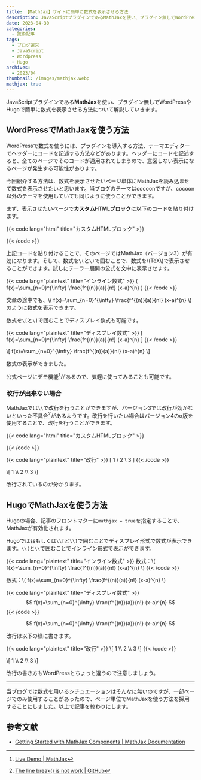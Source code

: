 ```yaml
---
title: 【MathJax】サイトに簡単に数式を表示させる方法
description: JavaScriptプラグインであるMathJaxを使い、プラグイン無しでWordPressやHugoで簡単に数式を表示させる方法について解説していきます。
date: 2023-04-30
categories: 
  - 技術記事
tags: 
  - ブログ運営
  - JavaScript
  - Wordpress
  - Hugo
archives:
  - 2023/04 
thumbnail: /images/mathjax.webp
mathjax: true
---
```


JavaScriptプラグインである**MathJax**を使い、プラグイン無しでWordPressやHugoで簡単に数式を表示させる方法について解説していきます。

<!--more-->

## WordPressでMathJaxを使う方法

WordPressで数式を使うには、プラグインを導入する方法、テーマエディターでヘッダーにコードを記述する方法などがあります。ヘッダーにコードを記述すると、全てのページでそのコードが適用されてしまうので、意図しない表示になるページが発生する可能性があります。

今回紹介する方法は、数式を表示させたいページ単体にMathJaxを読み込ませて数式を表示させたいと思います。当ブログのテーマはcocoonですが、cocoon以外のテーマを使用していても同じように使うことができます。

まず、表示させたいページで**カスタムHTMLブロック**に以下のコードを貼り付けます。

{{< code lang="html" title="カスタムHTMLブロック" >}}
<script type="text/javascript" id="MathJax-script" async src="https://cdn.jsdelivr.net/npm/mathjax@3/es5/tex-mml-chtml.js">
</script>
{{< /code >}}

上記コードを貼り付けることで、そのページではMathJax（バージョン3）が有効になります。そして、数式を`\(`と`\)`で囲むことで、数式を\\(TeX\\)で表示させることができます。試しにテーラー展開の公式を文中に表示させます。

{{< code lang="plaintext" title="インライン数式" >}}
\( f(x)=\sum_{n=0}^{\infty} \frac{f^{(n)}(a)}{n!} (x-a)^{n} \)
{{< /code >}}

文章の途中でも、\\( f(x)=\sum_{n=0}^{\infty} \frac{f^{(n)}(a)}{n!} (x-a)^{n} \\)のように数式を表示できます。

数式を`\[`と`\]`で囲むことでディスプレイ数式も可能です。

{{< code lang="plaintext" title="ディスプレイ数式" >}}
\[ f(x)=\sum_{n=0}^{\infty} \frac{f^{(n)}(a)}{n!} (x-a)^{n} \]
{{< /code >}}

\\[ f(x)=\sum_{n=0}^{\infty} \frac{f^{(n)}(a)}{n!} (x-a)^{n} \\]

数式の表示ができました。

公式ページにデモ機能[^1]があるので、気軽に使ってみることも可能です。

[^1]:[Live Demo | MathJax](https://www.mathjax.org/#demo)

### 改行が出来ない場合

MathJaxでは`\\`で改行を行うことができますが、バージョン3では改行が効かないといった不具合[^2]があるようです。改行を行いたい場合はバージョン4のα版を使用することで、改行を行うことができます。

[^2]:[The line break(\) is not work | GitHub](https://github.com/mathjax/MathJax/issues/2312)

{{< code lang="html" title="カスタムHTMLブロック" >}}
<script type="text/javascript" id="MathJax-script" async
  src="https://cdn.jsdelivr.net/npm/mathjax@4.0.0-alpha.1/es5/tex-mml-chtml.js">
</script>
{{< /code >}}

{{< code lang="plaintext" title="改行" >}}
\[ 1 \\ 2 \\ 3 \]
{{< /code >}}

\\[ 1 \\\\ 2 \\\\ 3 \\]

改行されているのが分かります。

## HugoでMathJaxを使う方法

Hugoの場合、記事のフロントマターに`mathjax = true`を指定することで、MathJaxが有効化されます。

Hugoでは`$$`もしくは`\\[`と`\\]`で囲むことでディスプレイ形式で数式が表示できます。`\\(`と`\\`で囲むことでインライン形式で表示ができます。

{{< code lang="plaintext" title="インライン数式" >}}
数式：\\( f(x)=\sum_{n=0}^{\infty} \frac{f^{(n)}(a)}{n!} (x-a)^{n} \\)
{{< /code >}}

数式：\\( f(x)=\sum_{n=0}^{\infty} \frac{f^{(n)}(a)}{n!} (x-a)^{n} \\)

{{< code lang="plaintext" title="ディスプレイ数式" >}}
$$
f(x)=\sum_{n=0}^{\infty} \frac{f^{(n)}(a)}{n!} (x-a)^{n}
$$
{{< /code >}}

$$
f(x)=\sum_{n=0}^{\infty} \frac{f^{(n)}(a)}{n!} (x-a)^{n}
$$

改行は以下の様に書きます。

{{< code lang="plaintext" title="改行" >}}
\\[ 1 \\\\ 2 \\\\ 3 \\]
{{< /code >}}

\\[ 1 \\\\ 2 \\\\ 3 \\]

改行の書き方もWordPressとちょっと違うので注意しましょう。

* * *

当ブログでは数式を用いるシチュエーションはそんなに無いのですが、一部ページでのみ使用することがあったので、ページ単位でMathJaxを使う方法を採用することにしました。以上で記事を終わりにします。

## 参考文献

* [Getting Started with MathJax Components | MathJax Documentation](https://docs.mathjax.org/en/latest/web/start.html)
